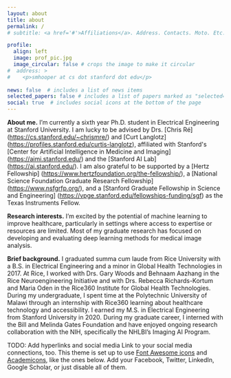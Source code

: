 ```yaml
---
layout: about
title: about
permalink: /
# subtitle: <a href='#'>Affiliations</a>. Address. Contacts. Moto. Etc.

profile:
  align: left
  image: prof_pic.jpg
  image_circular: false # crops the image to make it circular
#  address: >
#    <p>smhooper at cs dot stanford dot edu</p>
    
news: false  # includes a list of news items
selected_papers: false # includes a list of papers marked as "selected={true}"
social: true  # includes social icons at the bottom of the page
---
```



**About me.** I’m currently a sixth year Ph.D. student in Electrical Engineering at Stanford University. I am lucky to be advised by Drs. [Chris Ré] (https://cs.stanford.edu/~chrismre/) and [Curt Langlotz] (https://profiles.stanford.edu/curtis-langlotz), affiliated with Stanford's [Center for Artificial Intelligence in Medicine and Imaging] (https://aimi.stanford.edu/) and the [Stanford AI Lab] (https://ai.stanford.edu/). I am also grateful to be supported by a [Hertz Fellowship] (https://www.hertzfoundation.org/the-fellowship/), a [National Science Foundation Graduate Research Fellowship] (https://www.nsfgrfp.org/), and a [Stanford Graduate Fellowship in Science and Engineering] (https://vpge.stanford.edu/fellowships-funding/sgf) as the Texas Instruments Fellow.

**Research interests.** I’m excited by the potential of machine learning to improve healthcare, particularly in settings where access to expertise or resources are limited. Most of my graduate research has focused on developing and evaluating deep learning methods for medical image analysis. 

**Brief background.** I graduated summa cum laude from Rice University with a B.S. in Electrical Engineering and a minor in Global Health Technologies in 2017. At Rice, I worked with Drs. Gary Woods and Behnaam Aazhang in the Rice Neuroengineering Initiative and with Drs. Rebecca Richards-Kortum and Maria Oden in the Rice360 Institute for Global Health Technologies. During my undergraduate, I spent time at the Polytechnic University of Malawi through an internship with Rice360 learning about healthcare technology and accessibility. I earned my M.S. in Electrical Engineering from Stanford University in 2020. During my graduate career, I interned with the Bill and Melinda Gates Foundation and have enjoyed ongoing research collaboration with the NIH, specifically the NHLBI’s Imaging AI Program. 

TODO: Add hyperlinks and social media 
Link to your social media connections, too. This theme is set up to use [Font Awesome icons](http://fortawesome.github.io/Font-Awesome/) and [Academicons](https://jpswalsh.github.io/academicons/), like the ones below. Add your Facebook, Twitter, LinkedIn, Google Scholar, or just disable all of them.
